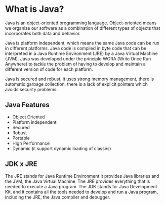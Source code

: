 # What is Java?

Java is an object-oriented programming language. Object-oriented means we organize our software as a combination of different types of objects that incorporates both data and behavior.

Java is platform independent, which means the same Java code can be run in  different platforms. Java code is compiled in byte code that can be interpreted in a Java Runtime Environment (JRE) by a Java Virtual Machine (JVM). Java was developed under the principle WORA (Write Once Run Anywhere) to tackle the problem of having to develop and maintain a different version of code for each platform.

Java is secured and robust, it uses strong memory management, there is automatic garbage collection, there is a lack of explicit pointers which avoids security problems.

## Java Features

* Object Oriented
* Platform independent
* Secured
* Robust
* Portable
* High Performance
* Dynamic (it support dynamic loading of classes)

## JDK x JRE

The JRE stands for Java Runtime Environment it provides Java libraries and the JVM, the Java Virtual Machine. The JRE provides everything that is needed to execute a Java program. The JDK stands for Java Development Kit, and it contains all the tools needed to develop and run a Java program, including the JRE, the Java compiler and debugger.